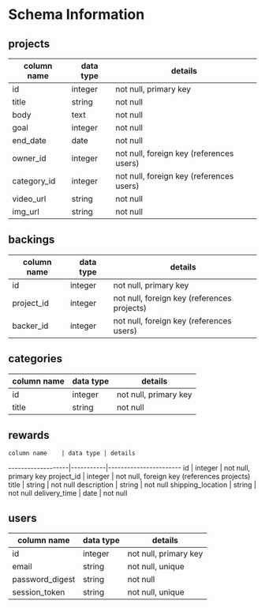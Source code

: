 # Schema Information

## projects
column name | data type | details
------------|-----------|-----------------------
id          | integer   | not null, primary key
title       | string    | not null
body        | text      | not null
goal        | integer   | not null
end_date    | date      | not null
owner_id    | integer   | not null, foreign key (references users)
category_id | integer   | not null, foreign key (references users)
video_url   | string    | not null
img_url     | string    | not null

## backings
column name | data type | details
------------|-----------|-----------------------
id          | integer   | not null, primary key
project_id  | integer   | not null, foreign key (references projects)
backer_id   | integer   | not null, foreign key (references users)

## categories
column name | data type | details
------------|-----------|-----------------------
id          | integer   | not null, primary key
title       | string    | not null

## rewards
    column name    | data type | details
-------------------|-----------|-----------------------
id                 | integer   | not null, primary key
project_id         | integer   | not null, foreign key (references projects)
title              | string    | not null
description        | string    | not null
shipping_location  | string    | not null
delivery_time      | date      | not null

## users
column name     | data type | details
----------------|-----------|-----------------------
id              | integer   | not null, primary key
email           | string    | not null, unique
password_digest | string    | not null
session_token   | string    | not null, unique
